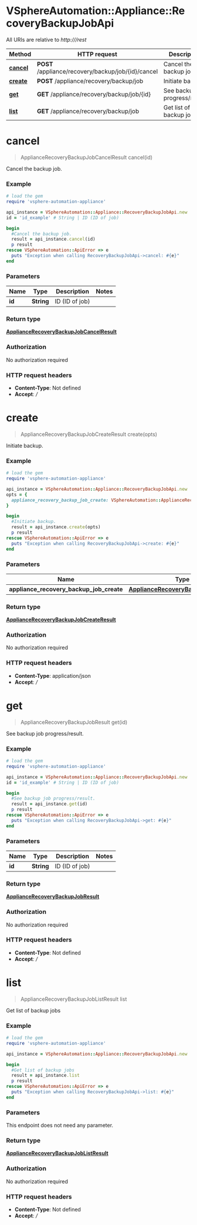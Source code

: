 # VSphereAutomation::Appliance::RecoveryBackupJobApi

All URIs are relative to *http:///rest*

Method | HTTP request | Description
------------- | ------------- | -------------
[**cancel**](RecoveryBackupJobApi.md#cancel) | **POST** /appliance/recovery/backup/job/{id}/cancel | Cancel the backup job.
[**create**](RecoveryBackupJobApi.md#create) | **POST** /appliance/recovery/backup/job | Initiate backup.
[**get**](RecoveryBackupJobApi.md#get) | **GET** /appliance/recovery/backup/job/{id} | See backup job progress/result.
[**list**](RecoveryBackupJobApi.md#list) | **GET** /appliance/recovery/backup/job | Get list of backup jobs


# **cancel**
> ApplianceRecoveryBackupJobCancelResult cancel(id)

Cancel the backup job.

### Example
```ruby
# load the gem
require 'vsphere-automation-appliance'

api_instance = VSphereAutomation::Appliance::RecoveryBackupJobApi.new
id = 'id_example' # String | ID (ID of job)

begin
  #Cancel the backup job.
  result = api_instance.cancel(id)
  p result
rescue VSphereAutomation::ApiError => e
  puts "Exception when calling RecoveryBackupJobApi->cancel: #{e}"
end
```

### Parameters

Name | Type | Description  | Notes
------------- | ------------- | ------------- | -------------
 **id** | **String**| ID (ID of job) | 

### Return type

[**ApplianceRecoveryBackupJobCancelResult**](ApplianceRecoveryBackupJobCancelResult.md)

### Authorization

No authorization required

### HTTP request headers

 - **Content-Type**: Not defined
 - **Accept**: */*



# **create**
> ApplianceRecoveryBackupJobCreateResult create(opts)

Initiate backup.

### Example
```ruby
# load the gem
require 'vsphere-automation-appliance'

api_instance = VSphereAutomation::Appliance::RecoveryBackupJobApi.new
opts = {
  appliance_recovery_backup_job_create: VSphereAutomation::ApplianceRecoveryBackupJobCreate.new # ApplianceRecoveryBackupJobCreate | 
}

begin
  #Initiate backup.
  result = api_instance.create(opts)
  p result
rescue VSphereAutomation::ApiError => e
  puts "Exception when calling RecoveryBackupJobApi->create: #{e}"
end
```

### Parameters

Name | Type | Description  | Notes
------------- | ------------- | ------------- | -------------
 **appliance_recovery_backup_job_create** | [**ApplianceRecoveryBackupJobCreate**](ApplianceRecoveryBackupJobCreate.md)|  | [optional] 

### Return type

[**ApplianceRecoveryBackupJobCreateResult**](ApplianceRecoveryBackupJobCreateResult.md)

### Authorization

No authorization required

### HTTP request headers

 - **Content-Type**: application/json
 - **Accept**: */*



# **get**
> ApplianceRecoveryBackupJobResult get(id)

See backup job progress/result.

### Example
```ruby
# load the gem
require 'vsphere-automation-appliance'

api_instance = VSphereAutomation::Appliance::RecoveryBackupJobApi.new
id = 'id_example' # String | ID (ID of job)

begin
  #See backup job progress/result.
  result = api_instance.get(id)
  p result
rescue VSphereAutomation::ApiError => e
  puts "Exception when calling RecoveryBackupJobApi->get: #{e}"
end
```

### Parameters

Name | Type | Description  | Notes
------------- | ------------- | ------------- | -------------
 **id** | **String**| ID (ID of job) | 

### Return type

[**ApplianceRecoveryBackupJobResult**](ApplianceRecoveryBackupJobResult.md)

### Authorization

No authorization required

### HTTP request headers

 - **Content-Type**: Not defined
 - **Accept**: */*



# **list**
> ApplianceRecoveryBackupJobListResult list

Get list of backup jobs

### Example
```ruby
# load the gem
require 'vsphere-automation-appliance'

api_instance = VSphereAutomation::Appliance::RecoveryBackupJobApi.new

begin
  #Get list of backup jobs
  result = api_instance.list
  p result
rescue VSphereAutomation::ApiError => e
  puts "Exception when calling RecoveryBackupJobApi->list: #{e}"
end
```

### Parameters
This endpoint does not need any parameter.

### Return type

[**ApplianceRecoveryBackupJobListResult**](ApplianceRecoveryBackupJobListResult.md)

### Authorization

No authorization required

### HTTP request headers

 - **Content-Type**: Not defined
 - **Accept**: */*



